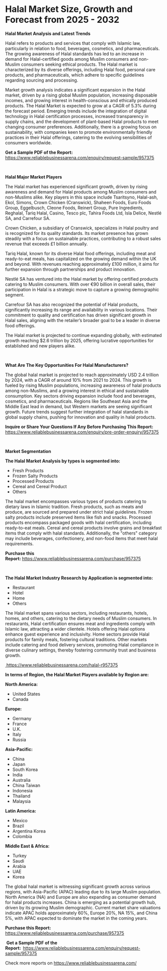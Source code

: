 <p><h1>Halal Market Size, Growth and Forecast from 2025 - 2032</h1></p><p><strong>Halal Market Analysis and Latest Trends</strong></p>
<p><p>Halal refers to products and services that comply with Islamic law, particularly in relation to food, beverages, cosmetics, and pharmaceuticals. The growing awareness of Halal standards has led to an increase in demand for Halal-certified goods among Muslim consumers and non-Muslim consumers seeking ethical products. The Halal market is characterized by its diverse offerings, including Halal food, personal care products, and pharmaceuticals, which adhere to specific guidelines regarding sourcing and processing.</p><p>Market growth analysis indicates a significant expansion in the Halal market, driven by a rising global Muslim population, increasing disposable incomes, and growing interest in health-conscious and ethically produced products. The Halal Market is expected to grow at a CAGR of 5.3% during the forecast period. Emerging trends include the integration of digital technology in Halal certification processes, increased transparency in supply chains, and the development of plant-based Halal products to meet changing consumer preferences. Additionally, there is a growing focus on sustainability, with companies keen to promote environmentally friendly practices in their Halal offerings, catering to the evolving sensibilities of consumers worldwide.</p></p>
<p><strong>Get a Sample PDF of the Report:&nbsp;</strong> <a href="https://www.reliablebusinessarena.com/enquiry/request-sample/957375?utm_campaign=1420&utm_medium=2&utm_source=Github&utm_content=ia&utm_term=28022025&utm_id=halal">https://www.reliablebusinessarena.com/enquiry/request-sample/957375</a></p>
<p>&nbsp;</p>
<p><strong>Halal Major Market Players</strong></p>
<p><p>The Halal market has experienced significant growth, driven by rising awareness and demand for Halal products among Muslim consumers and non-Muslims alike. Key players in this space include Tsaritsyno, Halal-ash, Ekol, Simons, Crown Chicken (Cranswick), Shaheen Foods, Euro Foods Group, Eggelbusch, Cleone Foods, Reinert Group, Pure Ingredients, Reghalal, Tariq Halal, Casino, Tesco plc, Tahira Foods Ltd, Isla Delice, Nestlé SA, and Carrefour SA.</p><p>Crown Chicken, a subsidiary of Cranswick, specializes in Halal poultry and is recognized for its quality standards. Its market presence has grown steadily with a focus on sustainable practices, contributing to a robust sales revenue that exceeds £1 billion annually.</p><p>Tariq Halal, known for its diverse Halal food offerings, including meat and ready-to-eat meals, has capitalized on the growing demand within the UK and beyond. With revenues reaching approximately £100 million, it aims for further expansion through partnerships and product innovation.</p><p>Nestlé SA has ventured into the Halal market by offering certified products catering to Muslim consumers. With over €90 billion in overall sales, their participation in Halal is a strategic move to capture a growing demographic segment.</p><p>Carrefour SA has also recognized the potential of Halal products, significantly increasing its range and availability in various locations. Their commitment to quality and certification has driven significant growth in Halal sales, aligning with the retailer’s broader goal to be a leader in diverse food offerings.</p><p>The Halal market is projected to continue expanding globally, with estimated growth reaching $2.6 trillion by 2025, offering lucrative opportunities for established and new players alike.</p></p>
<p>&nbsp;</p>
<p><strong>What Are The Key Opportunities For Halal Manufacturers?</strong></p>
<p><p>The global halal market is projected to reach approximately USD 2.4 trillion by 2024, with a CAGR of around 10% from 2021 to 2024. This growth is fueled by rising Muslim populations, increasing awareness of halal products among non-Muslims, and a growing interest in ethical and sustainable consumption. Key sectors driving expansion include food and beverages, cosmetics, and pharmaceuticals. Regions like Southeast Asia and the Middle East lead in demand, but Western markets are seeing significant growth. Future trends suggest further integration of halal standards in global supply chains, pushing for innovation and quality in halal products.</p></p>
<p><strong>Inquire or Share Your Questions If Any Before Purchasing This Report:</strong> <a href="https://www.reliablebusinessarena.com/enquiry/pre-order-enquiry/957375?utm_campaign=1420&utm_medium=2&utm_source=Github&utm_content=ia&utm_term=28022025&utm_id=halal">https://www.reliablebusinessarena.com/enquiry/pre-order-enquiry/957375</a></p>
<p>&nbsp;</p>
<p><strong>Market Segmentation</strong></p>
<p><strong>The Halal Market Analysis by types is segmented into:</strong></p>
<p><ul><li>Fresh Products</li><li>Frozen Salty Products</li><li>Processed Products</li><li>Cereal and Cereal Product</li><li>Others</li></ul></p>
<p><p>The halal market encompasses various types of products catering to dietary laws in Islamic tradition. Fresh products, such as meats and produce, are sourced and prepared under strict halal guidelines. Frozen salty products include preserved items like fish and snacks. Processed products encompass packaged goods with halal certification, including ready-to-eat meals. Cereal and cereal products involve grains and breakfast items that comply with halal standards. Additionally, the "others" category may include beverages, confectionery, and non-food items that meet halal requirements.</p></p>
<p><strong>Purchase this Report:&nbsp;</strong><a href="https://www.reliablebusinessarena.com/purchase/957375?utm_campaign=1420&utm_medium=2&utm_source=Github&utm_content=ia&utm_term=28022025&utm_id=halal">https://www.reliablebusinessarena.com/purchase/957375</a></p>
<p>&nbsp;</p>
<p><strong>The Halal Market Industry Research by Application is segmented into:</strong></p>
<p><ul><li>Restaurant</li><li>Hotel</li><li>Home</li><li>Others</li></ul></p>
<p><p>The Halal market spans various sectors, including restaurants, hotels, homes, and others, catering to the dietary needs of Muslim consumers. In restaurants, Halal certification ensures meat and ingredients comply with Islamic law, attracting a wider clientele. Hotels offering Halal options enhance guest experience and inclusivity. Home sectors provide Halal products for family meals, fostering cultural traditions. Other markets include catering and food delivery services, promoting Halal compliance in diverse culinary settings, thereby fostering community trust and business growth.</p></p>
<p><a href="https://www.reliablebusinessarena.com/halal-r957375?utm_campaign=1420&utm_medium=2&utm_source=Github&utm_content=ia&utm_term=28022025&utm_id=halal">&nbsp;https://www.reliablebusinessarena.com/halal-r957375</a></p>
<p><strong>In terms of Region, the Halal Market Players available by Region are:</strong></p>
<p>
    <p> <strong> North America: </strong>
        <ul>
            <li>United States</li>
            <li>Canada</li>
        </ul>
        </p> 
    <p> <strong> Europe: </strong>
        <ul>
            <li>Germany</li>
            <li>France</li>
            <li>U.K.</li>
            <li>Italy</li>
            <li>Russia</li>
        </ul>
        </p> 
    <p> <strong> Asia-Pacific: </strong>
        <ul>
            <li>China</li>
            <li>Japan</li>
            <li>South Korea</li>
            <li>India</li>
            <li>Australia</li>
            <li>China Taiwan</li>
            <li>Indonesia</li>
            <li>Thailand</li>
            <li>Malaysia</li>
        </ul>
        </p> 
    <p> <strong> Latin America: </strong>
        <ul>
            <li>Mexico</li>
            <li>Brazil</li>
            <li>Argentina Korea</li>
            <li>Colombia</li>
        </ul>
        </p> 
    <p> <strong> Middle East & Africa: </strong>
        <ul>
            <li>Turkey</li>
            <li>Saudi</li>
            <li>Arabia</li>
            <li>UAE</li>
            <li>Korea</li>
        </ul>
    </p>
    </p>
<p><p>The global halal market is witnessing significant growth across various regions, with Asia-Pacific (APAC) leading due to its large Muslim population. North America (NA) and Europe are also expanding as consumer demand for halal products increases. China is emerging as a potential growth hub, driven by its growing Muslim demographic. Current market share valuations indicate APAC holds approximately 60%, Europe 20%, NA 15%, and China 5%, with APAC expected to dominate the market in the coming years.</p></p>
<p><strong>Purchase this Report: </strong><a href="https://www.reliablebusinessarena.com/purchase/957375?utm_campaign=1420&utm_medium=2&utm_source=Github&utm_content=ia&utm_term=28022025&utm_id=halal">https://www.reliablebusinessarena.com/purchase/957375</a></p>
<p>&nbsp;<strong>Get a Sample PDF of the Report:&nbsp;&nbsp;</strong><a href="https://www.reliablebusinessarena.com/enquiry/request-sample/957375?utm_campaign=1420&utm_medium=2&utm_source=Github&utm_content=ia&utm_term=28022025&utm_id=halal">https://www.reliablebusinessarena.com/enquiry/request-sample/957375</a></p>
<p><strong></strong></p>
<p>Check more reports on <a href="https://www.reliablebusinessarena.com/?utm_campaign=1420&utm_medium=2&utm_source=Github&utm_content=ia&utm_term=28022025&utm_id=halal">https://www.reliablebusinessarena.com/</a></p>